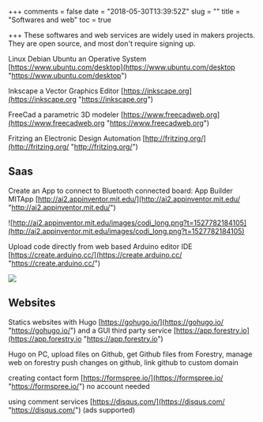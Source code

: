 +++
comments = false
date = "2018-05-30T13:39:52Z"
slug = ""
title = "Softwares and web"
toc = true

+++
These softwares and web services are widely used in makers projects. They are open source,  and most don't require signing up.

Linux Debian Ubuntu an Operative System [https://www.ubuntu.com/desktop](https://www.ubuntu.com/desktop "https://www.ubuntu.com/desktop")

Inkscape a Vector Graphics Editor [https://inkscape.org](https://inkscape.org "https://inkscape.org")

FreeCad a parametric 3D modeler [https://www.freecadweb.org](https://www.freecadweb.org "https://www.freecadweb.org")

Fritzing an Electronic Design Automation [http://fritzing.org/](http://fritzing.org/ "http://fritzing.org/")

## Saas

Create an App to connect to Bluetooth connected board: App Builder MITApp [http://ai2.appinventor.mit.edu/](http://ai2.appinventor.mit.edu/ "http://ai2.appinventor.mit.edu/")

![http://ai2.appinventor.mit.edu/images/codi_long.png?t=1527782184105](http://ai2.appinventor.mit.edu/images/codi_long.png?t=1527782184105)

Upload code directly from web based Arduino editor IDE [https://create.arduino.cc/](https://create.arduino.cc/ "https://create.arduino.cc/")

![](https://www.arduino.cc/en/pub/skins/arduinoWide/img/ArduinoLogo_loop-01.svg)

## Websites

Statics websites with Hugo [https://gohugo.io/](https://gohugo.io/ "https://gohugo.io/") and a GUI third party service [https://app.forestry.io](https://app.forestry.io "https://app.forestry.io")

Hugo  on PC, upload files on Github, get Github files from Forestry, manage  web on forestry push changes on github, link github to custom domain

creating contact form [https://formspree.io/](https://formspree.io/ "https://formspree.io/") no account needed

using comment services [https://disqus.com/](https://disqus.com/ "https://disqus.com/") (ads supported)